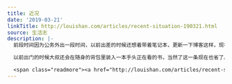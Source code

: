 ```yaml
---
title: 近况
date: '2019-03-21'
linkTitle: http://louishan.com/articles/recent-situation-190321.html
source: 生活志
description: |-
  前段时间因为公务外出一段时间，以前出差的时候还想着带着笔记本，更新一下博客这样，现在出门简直是不往这个方面考虑了。后来想着随身带着键盘好了，可以随时在手机上敲敲文字，后来还是放弃了。

  以前出门的时候大叔还会在随身的背包里装入一本手头正在看的书，当然了这一条现在也省了。一本书的重点还是很可观的，而手机里面不管放进去多少电子书，都不会增加一丝一毫的负担。

  <span class="readmore"><a href="http://louishan.com/articles/recent-situation-190321.html" title="近况">阅读全文——共762字</a></span>
---
```

